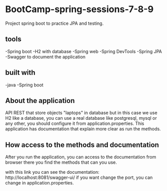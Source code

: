 # BootCamp-spring-sessions-7-8-9

  Project spring boot to practice JPA and testing.
  
## tools

-Spring boot
-H2 with database
-Spring web
-Spring DevTools
-Spring JPA
-Swagger to document the application

## built with 

-java
-Spring boot

## About the application 

API REST that store objects "laptops" in database but in this case we use H2 like a database, 
you can use a real database like postgresql, mysql or any other, you should configure it from
application.properties.
This application has documentation that explain more clear as run the methods.

## How access to the methods and documentation

After you run the application, you can access to the documentation from browser there you find the
methods that can you use.

with this link you can see the documentation: http://localhost:8081/swagger-ui/
if you want change the port, you can change in application.properties.




